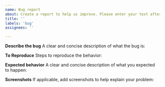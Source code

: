 ```yaml
---
name: Bug report
about: Create a report to help us improve. Please enter your text after the bigger sign! (>)
title: ''
labels: 'bug'
assignees: ''

---
```


**Describe the bug**
A clear and concise description of what the bug is:
> 

**To Reproduce**
Steps to reproduce the behavior:
>

**Expected behavior**
A clear and concise description of what you expected to happen:
>

**Screenshots**
If applicable, add screenshots to help explain your problem:
>

